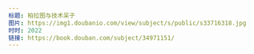 ```yaml
---
标题: 柏拉图与技术呆子
图片: https://img1.doubanio.com/view/subject/s/public/s33716318.jpg
时时: 2022
链接: https://book.douban.com/subject/34971151/
---
```

